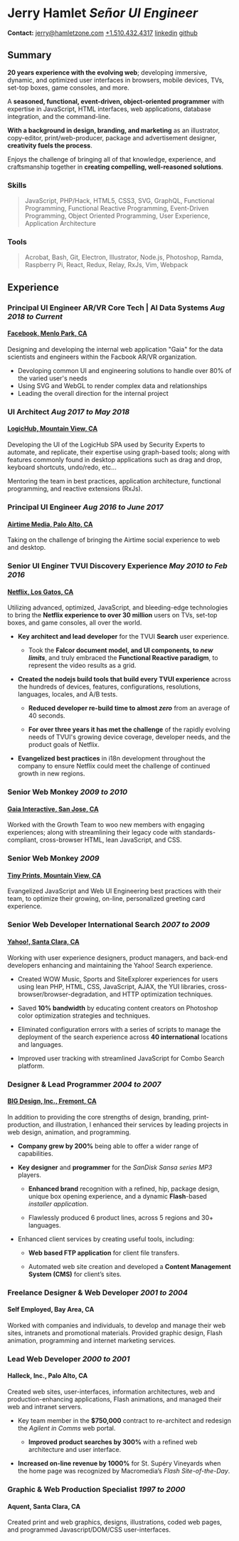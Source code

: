 **Jerry** **Hamlet** *Señor UI Engineer*
========================================

**Contact:**
[jerry@hamletzone.com](mailto:jerry@hamletzone.com) 
[+1.510.432.4317](tel:+15104324317) 
[linkedin](https://www.linkedin.com/in/jerryhamlet)
[github](https://github.com/jhamlet)

Summary
-------

**20 years experience with the evolving web**; developing immersive, dynamic,
and optimized user interfaces in browsers, mobile devices, TVs, set-top boxes,
game consoles, and more.

A **seasoned, functional, event-driven, object-oriented programmer** with
expertise in JavaScript, HTML interfaces, web applications, database
integration, and the command-line.

**With a background in design, branding, and marketing** as an illustrator,
copy-editor, print/web-producer, package and advertisement designer,
**creativity fuels the process**.

Enjoys the challenge of bringing all of that knowledge, experience, and
craftsmanship together in **creating compelling, well-reasoned solutions**.


### Skills

> JavaScript, PHP/Hack, HTML5, CSS3, SVG, GraphQL, Functional Programming, Functional
> Reactive Programming, Event-Driven Programming, Object Oriented Programming,
> User Experience, Application Architecture

### Tools

> Acrobat, Bash, Git, Electron, Illustrator, Node.js, Photoshop, Ramda,
> Raspberry Pi, React, Redux, Relay, RxJs, Vim, Webpack

Experience
----------

### Principal UI Engineer **AR/VR Core Tech | AI Data Systems**  *Aug 2018 to Current*

#### [Facebook, Menlo Park, CA](https://facebook.com)

Designing and developing the internal web application "Gaia" for the data
scientists and engineers within the Facbook AR/VR organization.
  * Devoloping common UI and engineering solutions to handle over 80% of the varied user's needs
  * Using SVG and WebGL to render complex data and relationships
  * Leading the overall direction for the internal project

### UI Architect *Aug 2017 to May 2018*

#### [LogicHub, Mountain View, CA](https://logichub.com)

Developing the UI of the LogicHub SPA used by Security Experts to
automate, and replicate, their expertise using graph-based tools; along with
features commonly found in desktop applications such as drag and drop, keyboard
shortcuts, undo/redo, etc...

Mentoring the team in best practices, application architecture, functional
programming, and reactive extensions (RxJs).

### Principal UI Engineer *Aug 2016 to June 2017*

#### [Airtime Media, Palo Alto, CA](http://airtime.com)

Taking on the challenge of bringing the Airtime social experience to web and
desktop.

### Senior UI Enginer **TVUI Discovery Experience** *May 2010 to Feb 2016*

#### [Netflix, Los Gatos, CA](http://netflix.com)

Utilizing advanced, optimized, JavaScript, and bleeding-edge technologies to
bring the **Netflix experience to over 30 million** users on TVs, set-top
boxes, and game consoles, all over the world.

  * **Key architect and lead developer** for the TVUI **Search**
    user experience.

      - Took the **Falcor document model, and UI components, to _new limits_**,
        and truly embraced the **Functional Reactive paradigm**, to represent
        the video results as a grid.

  * **Created the nodejs build tools that build every TVUI
    experience** across the hundreds of devices, features,
    configurations, resolutions, languages, locales, and A/B tests.

      - **Reduced developer re-build time to almost _zero_** from an average of
        40 seconds.

      - **For over three years it has met the challenge** of the rapidly
        evolving needs of TVUI's growing device coverage, developer needs, and
        the product goals of Netflix.

  * **Evangelized best practices** in i18n development throughout
    the company to ensure Netflix could meet the challenge of
    continued growth in new regions.


### Senior Web Monkey *2009 to 2010*

#### [Gaia Interactive, San Jose, CA](http://gaiaonline.com)

Worked with the Growth Team to woo new members with engaging experiences; along
with streamlining their legacy code with standards-compliant, cross-browser
HTML, lean JavaScript, and CSS.


### Senior Web Monkey *2009*

#### [Tiny Prints, Mountain View, CA](http://tinyprints.com)

Evangelized JavaScript and Web UI Engineering best practices with their team,
to optimize their growing, on-line, personalized greeting card experience.


### Senior Web Developer **International Search** *2007 to 2009*

#### [Yahoo!, Santa Clara, CA](http://search.yahoo.com)

Working with user experience designers, product managers, and back-end
developers enhancing and maintaining the Yahoo! Search experience.

  * Created WOW Music, Sports and SiteExplorer experiences for
    users using lean PHP, HTML, CSS, JavaScript, AJAX, the YUI
    libraries, cross-browser/browser-degradation, and HTTP
    optimization techniques.

  * Saved **10% bandwidth** by educating content creators on
    Photoshop color optimization strategies and techniques.

  * Eliminated configuration errors with a series of scripts to
    manage the deployment of the search experience across **40
    international** locations and languages.

  * Improved user tracking with streamlined JavaScript for Combo
    Search platform.


### Designer & Lead Programmer *2004 to 2007*

#### [BIG Design, Inc., Fremont, CA](http://bigdesign.com)

In addition to providing the core strengths of design, branding,
print-production, and illustration, I enhanced their services by leading
projects in web design, animation, and programming.

  * **Company grew by 200%** being able to offer a wider range of
    capabilities.

  * **Key designer** and **programmer** for the *SanDisk Sansa
    series MP3* players.

      - **Enhanced brand** recognition with a refined, hip,
        package design, unique box opening experience, and
        a dynamic **Flash**-based *installer application*.

      - Flawlessly produced 6 product lines, across 5
        regions and 30+ languages.

  * Enhanced client services by creating useful tools, including:

      - **Web based FTP application** for client file
        transfers.

      - Automated web site creation and developed a
        **Content Management System (CMS)** for client’s
        sites.


### Freelance Designer & Web Developer *2001 to 2004*

#### Self Employed, Bay Area, CA

Worked with companies and individuals, to develop and manage their web sites,
intranets and promotional materials. Provided graphic design, Flash animation,
programming and internet marketing services.


### Lead Web Developer *2000 to 2001*

#### Halleck, Inc., Palo Alto, CA

Created web sites, user-interfaces, information architectures, web and
production-enhancing applications, Flash animations, and managed their web and
intranet servers.

  * Key team member in the **$750,000** contract to re-architect
    and redesign the *Agilent in Comms* web portal.

      - **Improved product searches by 300%** with a
        refined web architecture and user interface.

  * **Increased on-line revenue by 1000%** for St. Supéry Vineyards
    when the home page was recognized by Macromedia’s *Flash
    Site-of-the-Day*.


### Graphic & Web Production Specialist *1997 to 2000*

#### Aquent, Santa Clara, CA

Created print and web graphics, designs, illustrations, coded web pages, and
programmed Javascript/DOM/CSS user-interfaces.

